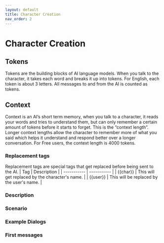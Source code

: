 ```yaml
---
layout: default
title: Character Creation
nav_order: 2
---
```


# Character Creation

## Tokens
Tokens are the building blocks of AI language models. When you talk to the character, it takes each word and breaks it up into tokens. For English, each token is about 3 letters. All messages to and from the AI is counted as tokens.

## Context
Context is an AI’s short term memory, when you talk to a character, it reads your words and tries to understand them, but can only remember a certain amount of tokens before it starts to forget. This is the “context length”.  Longer context lengths allow the character to remember more of what you said which helps it understand and respond better over a longer conversation. For Free users, the context length is 4000 tokens.

### Replacement tags
Replacement tags are special tags that get replaced before being sent to the AI. 
| Tag         | Description |
| ----------- | ----------- |
| {{char}}    | This will get replaced by the character's name.      |
| {{user}}    | This will be replaced by the user's name.            |

### Description
### Scenario
### Example Dialogs
### First messages
